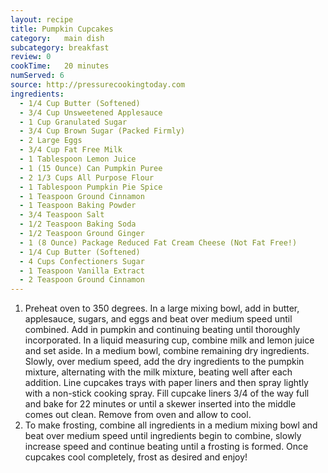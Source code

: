```yaml
---
layout: recipe
title: Pumpkin Cupcakes
category:	main dish					
subcategory: breakfast
review: 0
cookTime:	20 minutes
numServed: 6
source:	http://pressurecookingtoday.com
ingredients:
  - 1/4 Cup Butter (Softened)
  - 3/4 Cup Unsweetened Applesauce
  - 1 Cup Granulated Sugar
  - 3/4 Cup Brown Sugar (Packed Firmly)
  - 2 Large Eggs
  - 3/4 Cup Fat Free Milk
  - 1 Tablespoon Lemon Juice
  - 1 (15 Ounce) Can Pumpkin Puree
  - 2 1/3 Cups All Purpose Flour
  - 1 Tablespoon Pumpkin Pie Spice
  - 1 Teaspoon Ground Cinnamon
  - 1 Teaspoon Baking Powder
  - 3/4 Teaspoon Salt
  - 1/2 Teaspoon Baking Soda
  - 1/2 Teaspoon Ground Ginger
  - 1 (8 Ounce) Package Reduced Fat Cream Cheese (Not Fat Free!)
  - 1/4 Cup Butter (Softened)
  - 4 Cups Confectioners Sugar
  - 1 Teaspoon Vanilla Extract
  - 2 Teaspoon Ground Cinnamon
---
```


1. Preheat oven to 350 degrees. In a large mixing bowl, add in butter, applesauce, sugars, and eggs and beat over medium speed until combined. Add in pumpkin and continuing beating until thoroughly incorporated. In a liquid measuring cup, combine milk and lemon juice and set aside. In a medium bowl, combine remaining dry ingredients. Slowly, over medium speed, add the dry ingredients to the pumpkin mixture, alternating with the milk mixture, beating well after each addition. Line cupcakes trays with paper liners and then spray lightly with a non-stick cooking spray. Fill cupcake liners 3/4 of the way full and bake for 22 minutes or until a skewer inserted into the middle comes out clean. Remove from oven and allow to cool.
2. To make frosting, combine all ingredients in a medium mixing bowl and beat over medium speed until ingredients begin to combine, slowly increase speed and continue beating until a frosting is formed. Once cupcakes cool completely, frost as desired and enjoy!

